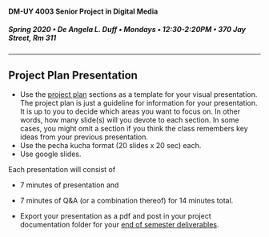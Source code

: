 #### DM-UY 4003 Senior Project in Digital Media
##### Spring 2020 • De Angela L. Duff • Mondays • 12:30-2:20PM • 370 Jay Street, Rm 311

---

## Project Plan Presentation

* Use the [project plan](plan.md) sections as a template for your visual presentation. The project plan is just a guideline for information for your presentation. It is up to you to decide which areas you want to focus on. In other words, how many slide(s) will you devote to each section. In some cases, you might omit a section if you think the class remembers key ideas from your previous presentation.
* Use the pecha kucha format (20 slides x 20 sec) each.
* Use google slides.


Each presentation will consist of 
* 7 minutes of presentation and 
* 7 minutes of Q&A 
(or a combination thereof)
for 14 minutes total. 


 * Export your presentation as a pdf and post in your project documentation folder for your [end of semester deliverables](end_of_semester_presentation.md).